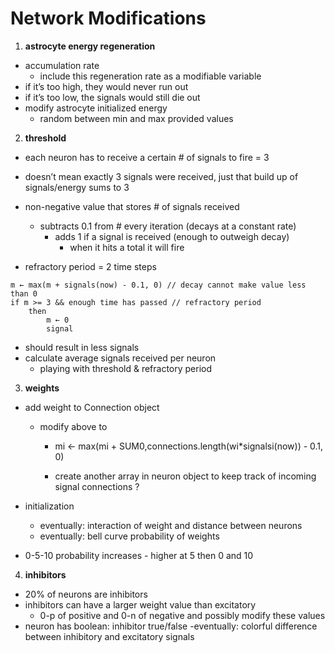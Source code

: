 # Network Modifications

1. **astrocyte energy regeneration**

- accumulation rate
  - include this regeneration rate as a modifiable variable
- if it’s too high, they would never run out
- if it’s too low, the signals would still die out
- modify astrocyte initialized energy
  - random between min and max provided values

2. **threshold**

- each neuron has to receive a certain # of signals to fire = 3
- doesn’t mean exactly 3 signals were received, just that build up of signals/energy sums to 3
- non-negative value that stores # of signals received
  - subtracts 0.1 from # every iteration (decays at a constant rate)
    - adds 1 if a signal is received (enough to outweigh decay)
      - when it hits a total it will fire

- refractory period = 2 time steps	

```
m ← max(m + signals(now) - 0.1, 0) // decay cannot make value less than 0
if m >= 3 && enough time has passed // refractory period
	then
		m ← 0
		signal
```

- should result in less signals
- calculate average signals received per neuron
  - playing with threshold & refractory period

3. **weights**

- add weight to Connection object
  - modify above to
    - mi ← max(mi + SUM0,connections.length(wi*signalsi(now)) - 0.1, 0)

    - create another array in neuron object to keep track of incoming signal connections ?
	
- initialization
  - eventually: interaction of weight and distance between neurons
  - eventually: bell curve probability of weights 
- 0-5-10 probability increases - higher at 5 then 0 and 10

4. **inhibitors**

- 20% of neurons are inhibitors
- inhibitors can have a larger weight value than excitatory
  - 0-p of positive and 0-n of negative and possibly modify these values
- neuron has boolean: inhibitor true/false
  -eventually: colorful difference between inhibitory and excitatory signals
